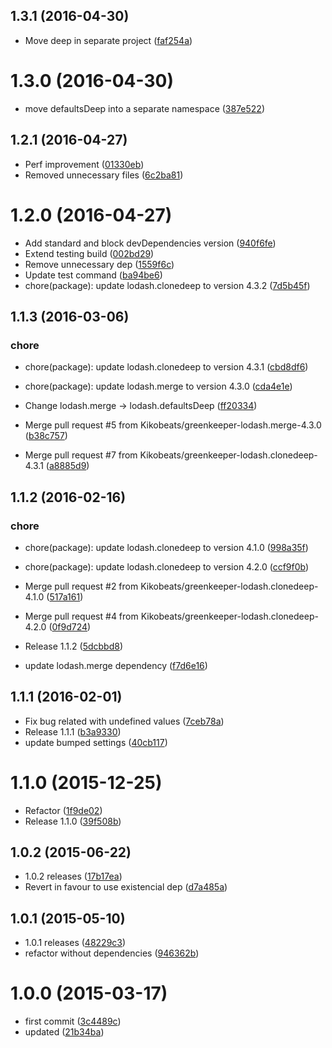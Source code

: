 <a name="1.3.1"></a>
## 1.3.1 (2016-04-30)

* Move deep in separate project ([faf254a](https://github.com/kikobeats/existential-default/commit/faf254a))



<a name="1.3.0"></a>
# 1.3.0 (2016-04-30)

* move defaultsDeep into a separate namespace ([387e522](https://github.com/kikobeats/existential-default/commit/387e522))



<a name="1.2.1"></a>
## 1.2.1 (2016-04-27)

* Perf improvement ([01330eb](https://github.com/kikobeats/existential-default/commit/01330eb))
* Removed unnecessary files ([6c2ba81](https://github.com/kikobeats/existential-default/commit/6c2ba81))



<a name="1.2.0"></a>
# 1.2.0 (2016-04-27)

* Add standard and block devDependencies version ([940f6fe](https://github.com/kikobeats/existential-default/commit/940f6fe))
* Extend testing build ([002bd29](https://github.com/kikobeats/existential-default/commit/002bd29))
* Remove unnecessary dep ([1559f6c](https://github.com/kikobeats/existential-default/commit/1559f6c))
* Update test command ([ba94be6](https://github.com/kikobeats/existential-default/commit/ba94be6))
* chore(package): update lodash.clonedeep to version 4.3.2 ([7d5b45f](https://github.com/kikobeats/existential-default/commit/7d5b45f))



<a name="1.1.3"></a>
## 1.1.3 (2016-03-06)


### chore

* chore(package): update lodash.clonedeep to version 4.3.1 ([cbd8df6](https://github.com/kikobeats/existential-default/commit/cbd8df6))
* chore(package): update lodash.merge to version 4.3.0 ([cda4e1e](https://github.com/kikobeats/existential-default/commit/cda4e1e))

* Change lodash.merge → lodash.defaultsDeep ([ff20334](https://github.com/kikobeats/existential-default/commit/ff20334))
* Merge pull request #5 from Kikobeats/greenkeeper-lodash.merge-4.3.0 ([b38c757](https://github.com/kikobeats/existential-default/commit/b38c757))
* Merge pull request #7 from Kikobeats/greenkeeper-lodash.clonedeep-4.3.1 ([a8885d9](https://github.com/kikobeats/existential-default/commit/a8885d9))



<a name="1.1.2"></a>
## 1.1.2 (2016-02-16)


### chore

* chore(package): update lodash.clonedeep to version 4.1.0 ([998a35f](https://github.com/kikobeats/existential-default/commit/998a35f))
* chore(package): update lodash.clonedeep to version 4.2.0 ([ccf9f0b](https://github.com/kikobeats/existential-default/commit/ccf9f0b))

* Merge pull request #2 from Kikobeats/greenkeeper-lodash.clonedeep-4.1.0 ([517a161](https://github.com/kikobeats/existential-default/commit/517a161))
* Merge pull request #4 from Kikobeats/greenkeeper-lodash.clonedeep-4.2.0 ([0f9d724](https://github.com/kikobeats/existential-default/commit/0f9d724))
* Release 1.1.2 ([5dcbbd8](https://github.com/kikobeats/existential-default/commit/5dcbbd8))
* update lodash.merge dependency ([f7d6e16](https://github.com/kikobeats/existential-default/commit/f7d6e16))



<a name="1.1.1"></a>
## 1.1.1 (2016-02-01)


* Fix bug related with undefined values ([7ceb78a](https://github.com/kikobeats/existential-default/commit/7ceb78a))
* Release 1.1.1 ([b3a9330](https://github.com/kikobeats/existential-default/commit/b3a9330))
* update bumped settings ([40cb117](https://github.com/kikobeats/existential-default/commit/40cb117))



<a name="1.1.0"></a>
# 1.1.0 (2015-12-25)


* Refactor ([1f9de02](https://github.com/kikobeats/existential-default/commit/1f9de02))
* Release 1.1.0 ([39f508b](https://github.com/kikobeats/existential-default/commit/39f508b))



<a name="1.0.2"></a>
## 1.0.2 (2015-06-22)


* 1.0.2 releases ([17b17ea](https://github.com/kikobeats/existential-default/commit/17b17ea))
* Revert in favour to use existencial dep ([d7a485a](https://github.com/kikobeats/existential-default/commit/d7a485a))



<a name="1.0.1"></a>
## 1.0.1 (2015-05-10)


* 1.0.1 releases ([48229c3](https://github.com/kikobeats/existential-default/commit/48229c3))
* refactor without dependencies ([946362b](https://github.com/kikobeats/existential-default/commit/946362b))



<a name="1.0.0"></a>
# 1.0.0 (2015-03-17)


* first commit ([3c4489c](https://github.com/kikobeats/existential-default/commit/3c4489c))
* updated ([21b34ba](https://github.com/kikobeats/existential-default/commit/21b34ba))



